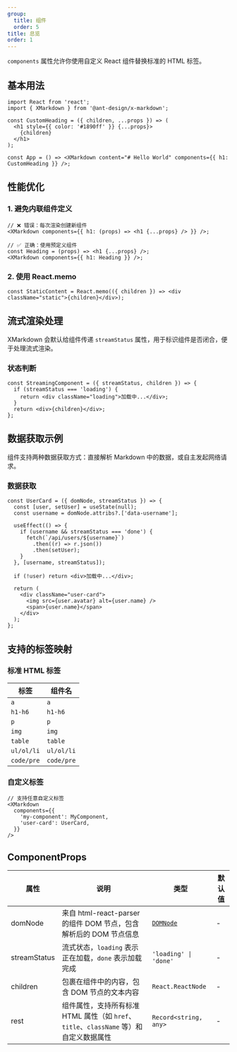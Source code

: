 ```yaml
---
group:
  title: 组件
  order: 5
title: 总览
order: 1
---
```


`components` 属性允许你使用自定义 React 组件替换标准的 HTML 标签。

## 基本用法

```tsx
import React from 'react';
import { XMarkdown } from '@ant-design/x-markdown';

const CustomHeading = ({ children, ...props }) => (
  <h1 style={{ color: '#1890ff' }} {...props}>
    {children}
  </h1>
);

const App = () => <XMarkdown content="# Hello World" components={{ h1: CustomHeading }} />;
```

## 性能优化

### 1. 避免内联组件定义

```tsx
// ❌ 错误：每次渲染创建新组件
<XMarkdown components={{ h1: (props) => <h1 {...props} /> }} />;

// ✅ 正确：使用预定义组件
const Heading = (props) => <h1 {...props} />;
<XMarkdown components={{ h1: Heading }} />;
```

### 2. 使用 React.memo

```tsx
const StaticContent = React.memo(({ children }) => <div className="static">{children}</div>);
```

## 流式渲染处理

XMarkdown 会默认给组件传递 `streamStatus` 属性，用于标识组件是否闭合，便于处理流式渲染。

### 状态判断

```tsx
const StreamingComponent = ({ streamStatus, children }) => {
  if (streamStatus === 'loading') {
    return <div className="loading">加载中...</div>;
  }
  return <div>{children}</div>;
};
```

## 数据获取示例

组件支持两种数据获取方式：直接解析 Markdown 中的数据，或自主发起网络请求。

### 数据获取

```tsx
const UserCard = ({ domNode, streamStatus }) => {
  const [user, setUser] = useState(null);
  const username = domNode.attribs?.['data-username'];

  useEffect(() => {
    if (username && streamStatus === 'done') {
      fetch(`/api/users/${username}`)
        .then((r) => r.json())
        .then(setUser);
    }
  }, [username, streamStatus]);

  if (!user) return <div>加载中...</div>;

  return (
    <div className="user-card">
      <img src={user.avatar} alt={user.name} />
      <span>{user.name}</span>
    </div>
  );
};
```

## 支持的标签映射

### 标准 HTML 标签

| 标签       | 组件名     |
| ---------- | ---------- |
| `a`        | `a`        |
| `h1-h6`    | `h1-h6`    |
| `p`        | `p`        |
| `img`      | `img`      |
| `table`    | `table`    |
| `ul/ol/li` | `ul/ol/li` |
| `code/pre` | `code/pre` |

### 自定义标签

```tsx
// 支持任意自定义标签
<XMarkdown
  components={{
    'my-component': MyComponent,
    'user-card': UserCard,
  }}
/>
```

## ComponentProps

| 属性 | 说明 | 类型 | 默认值 |
| --- | --- | --- | --- |
| domNode | 来自 html-react-parser 的组件 DOM 节点，包含解析后的 DOM 节点信息 | [`DOMNode`](https://github.com/remarkablemark/html-react-parser?tab=readme-ov-file#replace) | - |
| streamStatus | 流式状态，`loading` 表示正在加载，`done` 表示加载完成 | `'loading' \| 'done'` | - |
| children | 包裹在组件中的内容，包含 DOM 节点的文本内容 | `React.ReactNode` | - |
| rest | 组件属性，支持所有标准 HTML 属性（如 `href`、`title`、`className` 等）和自定义数据属性 | `Record<string, any>` | - |
